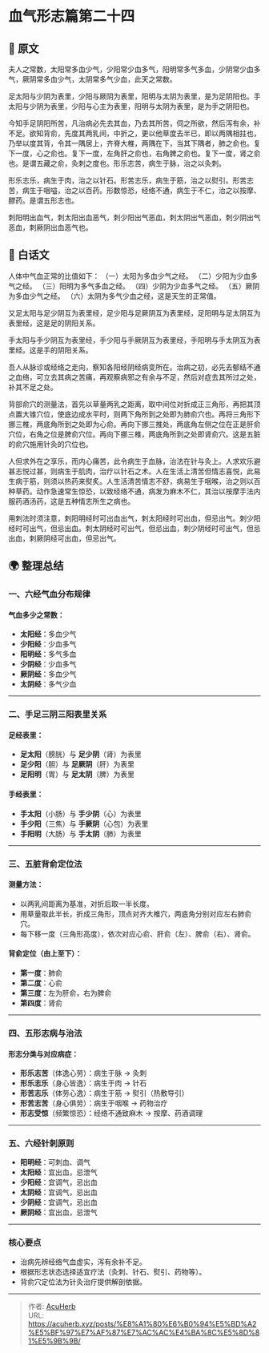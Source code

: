 # 血气形志篇第二十四


## 📜 原文

夫人之常数，太阳常多血少气，少阳常少血多气，阳明常多气多血，少阴常少血多气，厥阴常多血少气，太阴常多气少血，此天之常数。

足太阳与少阴为表里，少阳与厥阴为表里，阳明与太阴为表里，是为足阴阳也。手太阳与少阴为表里，少阳与心主为表里，阳明与太阴为表里，是为手之阴阳也。

今知手足阴阳所苦，凡治病必先去其血，乃去其所苦，伺之所欲，然后泻有余，补不足。欲知背俞，先度其两乳间，中折之，更以他草度去半已，即以两隅相拄也，乃举以度其背，令其一隅居上，齐脊大椎，两隅在下，当其下隅者，肺之俞也。复下一度，心之俞也。复下一度，左角肝之俞也，右角脾之俞也。复下一度，肾之俞也。是谓五藏之俞，灸刺之度也。形乐志苦，病生于脉，治之以灸刺。

形乐志乐，病生于肉，治之以针石。形苦志乐，病生于筋，治之以熨引。形苦志苦，病生于咽嗌，治之以百药。形数惊恐，经络不通，病生于不仁，治之以按摩、醪药。是谓五形志也。

刺阳明出血气，刺太阳出血恶气，刺少阳出气恶血，刺太阴出气恶血，刺少阴出气恶血，刺厥阴出血恶气也。

## 🌿 白话文

人体中气血正常的比值如下：
（一）太阳为多血少气之经。
（二）少阳为少血多气之经。
（三）阳明为多气多血之经。
（四）少阴为少血多气之经。
（五）厥阴为多血少气之经。
（六）太阴为多气少血之经，这是天生的正常值。

又足太阳与足少阴互为表里经，足少阳与足厥阴互为表里经，足阳明与足太阴互为表里经，这是足的阴阳关系。

手太阳与手少阴互为表里经，手少阳与手厥阴互为表里经，手阳明与手太阴互为表里经。这是手的阴阳关系。

吾人从脉诊或经络之走向，察知各阳经阴经病变所在。治病之初，必先去郁结不通之血络，可立去其病之苦痛，再观察病邪之有余与不足，然后对症去其所过之处，补其不足之处。

背部俞穴的测量法，首先以草量两乳之距离，取中间位对折成正三角形，再把其顶点置大锥穴位，使底边成水平时，则两下角所到之处即为肺俞穴也。再将三角形下挪三椎，两底角所到之处即为心俞。再向下挪三推处，两底角左侧之位在正是肝俞穴位，右角之位是脾俞穴位。再向下挪三椎，两底角所到之处即肾俞穴。这是五脏的俞穴施用针灸的穴位也。

人但求外在之享乐，而内心痛苦，此令病生于血脉，治法在针与灸上。人求欢乐避甚志悦过甚，则病生于肌肉，治疗以针石之术。人在生活上清苦但情志喜悦，此易生病于筋，则须以热药来熨炙。人生活清苦情志不舒，病易生于咽喉，治之则以百种草药。动作急速常生惊恐，以致经络不通，病发为麻木不仁，其治以按摩手法内服药酒汤药，这是五种情志所生之病也。

用刺法时须注意，刺阳明经时可出血出气，刺太阳经时可出血，但忌出气。刺少阳经时可出气，但忌出血。刺太阴经时可出气，但忌出血，刺少阴经时可出气，但忌出血，刺厥阴经可出血，但忌出气。

## 🌍 整理总结

### 一、六经气血分布规律

#### 气血多少之常数：

- **太阳经**：多血少气
- **少阳经**：少血多气
- **阳明经**：多气多血
- **少阴经**：少血多气
- **厥阴经**：多血少气
- **太阴经**：多气少血

---

### 二、手足三阴三阳表里关系

#### 足经表里：

- **足太阳**（膀胱）与 **足少阴**（肾）为表里
- **足少阳**（胆）与 **足厥阴**（肝）为表里
- **足阳明**（胃）与 **足太阴**（脾）为表里

#### 手经表里：

- **手太阳**（小肠）与 **手少阴**（心）为表里
- **手少阳**（三焦）与 **手厥阴**（心包）为表里
- **手阳明**（大肠）与 **手太阴**（肺）为表里

---

### 三、五脏背俞定位法

#### 测量方法：

- 以两乳间距离为基准，对折后取一半长度。
- 用草量取此半长，折成三角形，顶点对齐大椎穴，两底角分别对应左右肺俞穴。
- 每下移一度（三角形高度），依次对应心俞、肝俞（左）、脾俞（右）、肾俞。

#### 背俞定位（由上至下）：

- **第一度**：肺俞
- **第二度**：心俞
- **第三度**：左为肝俞，右为脾俞
- **第四度**：肾俞

---

### 四、五形志病与治法

#### 形志分类与对应病症：

- **形乐志苦**（体逸心劳）：病生于脉 → 灸刺
- **形乐志乐**（身心皆逸）：病生于肉 → 针石
- **形苦志乐**（体劳心逸）：病生于筋 → 熨引（热敷导引）
- **形苦志苦**（身心俱劳）：病生于咽喉 → 药物治疗
- **形志受惊**（频繁惊恐）：经络不通致麻木 → 按摩、药酒调理

---

### 五、六经针刺原则

- **阳明经**：可刺血、调气
- **太阳经**：宜出血，忌泄气
- **少阳经**：宜调气，忌出血
- **太阴经**：宜调气，忌出血
- **少阴经**：宜调气，忌出血
- **厥阴经**：宜出血，忌泄气

---

### 核心要点

- 治病先辨经络气血虚实，泻有余补不足。
- 根据形志状态选择适宜疗法（灸刺、针石、熨引、药物等）。
- 背俞穴定位法为针灸治疗提供解剖依据。

---

> 作者: [AcuHerb](https://acuherb.xyz)  
> URL: https://acuherb.xyz/posts/%E8%A1%80%E6%B0%94%E5%BD%A2%E5%BF%97%E7%AF%87%E7%AC%AC%E4%BA%8C%E5%8D%81%E5%9B%9B/  

